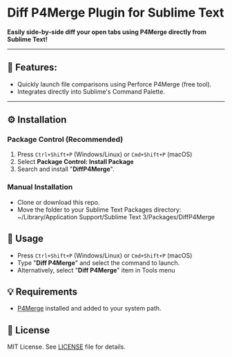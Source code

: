 # Diff P4Merge Plugin for Sublime Text

**Easily side-by-side diff your open tabs using P4Merge directly from Sublime Text!**

---

## 📌 Features:
- Quickly launch file comparisons using Perforce P4Merge (free tool).
- Integrates directly into Sublime's Command Palette.

---

## ⚙️ Installation

### Package Control (Recommended)

1. Press `Ctrl+Shift+P` (Windows/Linux) or `Cmd+Shift+P` (macOS)
2. Select **Package Control: Install Package**
3. Search and install "**DiffP4Merge**".

### Manual Installation

- Clone or download this repo.
- Move the folder to your Sublime Text Packages directory:
~/Library/Application Support/Sublime Text 3/Packages/DiffP4Merge

## 🚀 Usage

- Press `Ctrl+Shift+P` (Windows/Linux) or `Cmd+Shift+P` (macOS)
- Type "**Diff P4Merge**" and select the command to launch.
- Alternatively, select "**Diff P4Merge**" item in Tools menu 

## 💡 Requirements

- [P4Merge](https://www.perforce.com/downloads/visual-merge-tool) installed and added to your system path.

## 📄 License

MIT License. See [LICENSE](LICENSE) file for details.

